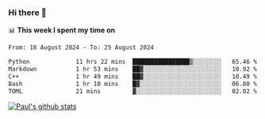### Hi there 👋

📊 **This week I spent my time on**
<!--START_SECTION:waka-->

```txt
From: 18 August 2024 - To: 25 August 2024

Python             11 hrs 22 mins  ████████████████▒░░░░░░░░   65.46 %
Markdown           1 hr 53 mins    ██▓░░░░░░░░░░░░░░░░░░░░░░   10.92 %
C++                1 hr 49 mins    ██▓░░░░░░░░░░░░░░░░░░░░░░   10.49 %
Bash               1 hr 10 mins    █▓░░░░░░░░░░░░░░░░░░░░░░░   06.80 %
TOML               21 mins         ▓░░░░░░░░░░░░░░░░░░░░░░░░   02.02 %
```

<!--END_SECTION:waka-->


[![Paul's github stats](https://github-readme-stats.vercel.app/api?username=mickeyouyou&theme=dracula&show_icons=true)](https://github.com/anuraghazra/github-readme-stats)
